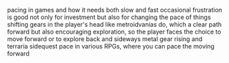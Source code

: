 pacing in games
and how it needs both slow and fast
occasional frustration is good not only for investment but also for changing the pace of things
shifting gears in the player's head
like metroidvanias do, which a clear path forward but also encouraging exploration, so the player faces the choice to move forward or to explore back and sideways
metal gear rising and terraria
sidequest pace in various RPGs, where you can pace the moving forward


